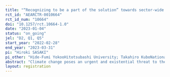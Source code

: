 ```yaml
---
title: "“Recognizing to be a part of the solution” towards sector-wide decarbonization of wineries: Evidence from Japan "
rct_id: "AEARCTR-0010664"
rct_id_num: "10664"
doi: "10.1257/rct.10664-1.0"
date: "2023-01-04"
status: "on_going"
jel: "D2, Q1, Q5"
start_year: "2022-02-28"
end_year: "2023-03-31"
pi: "Hiroki SASAKI"
pi_other: "Hide-Fumi YokooHitotsubashi University; Takahiro KuboNational Institute for Environmental Studies, Japan"
abstract: "Climate change poses an urgent and existential threat to the wine sector. However, it is not easy for wineries and farmers to take action to reduce carbon emissions compared to adaptation. How can we promote these actions? Farmers often seek information before taking action, which influences their current risk perceptions of extreme weather conditions or moral norms. Regarding the information, a positive approach focusing on empowering farmers to take action to address climate change is generally more successful at engaging people and minimizing defensive reactions. Given the background that the wine sector is one of the sectors that is suffering most directly and urgently from climate change, momentum is building among the pioneering wineries for an industry-wide effort calling on other wineries to strengthen the sustainability of their businesses, to take part in the decarbonizing wine sector. We, therefore, test and evaluated the effect of a message that makes people aware that they are part of the solution which combines an “influential gain” nudge. Message framing has been an important focus in agricultural policy research, yet many prior analyses have been implemented in an online survey (Kuhfuss et al. 2016) or a lab-in-the-filed experiment (Thomas et al. 2019; Peth and Mußhoff 2020). We used a natural field experiment for all registered wineries in Japan to increase the persuasiveness of the framing of the messages. The investigators conduct a block randomized controlled trial for almost all wineries in Japan to evaluate the impact of the informational intervention on information-seeking behavior: the control group receives normal climate-related information and the treatment group receives information with a positive-framing message as follows: “Your actions will encourage those around you to take action against global warming, and in turn, contribute to the grape and wine industry as a whole.” The heterogeneous treatment effects will also be analyzed. More specifically, we analyze the effects on the following six characteristic variables: (1) production status (amount, established year, in-house brewing), (2) vineyards’ located area (latitude and longitude）, (3) export intention, (4) the subjective belief of Japanese wine’s export value in next 30 years, (5) the subjective belief on poor color grape due to high temperature in next 30 years, and (6) awareness of climate change."
layout: registration
---
```


